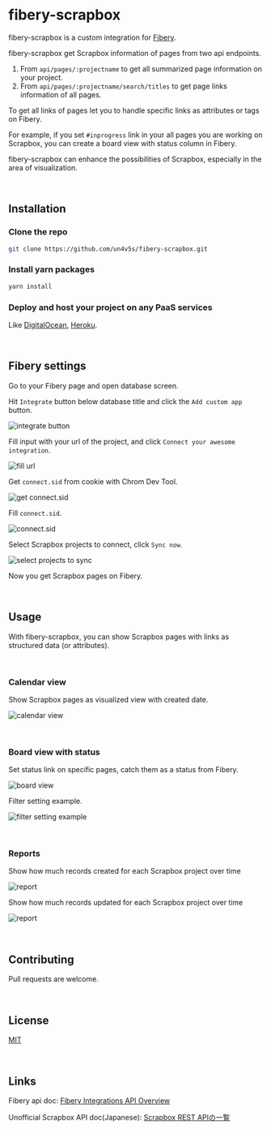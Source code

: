 # fibery-scrapbox

fibery-scrapbox is a custom integration for [Fibery](https://fibery.io).

fibery-scrapbox get Scrapbox information of pages from two api endpoints.

1. From `api/pages/:projectname` to get all summarized page information on your project.
2. From `api/pages/:projectname/search/titles` to get page links information of all pages.

To get all links of pages let you to handle specific links as attributes or tags on Fibery.

For example, if you set `#inprogress` link in your all pages you are working on Scrapbox, you can create a board view with status column in Fibery.

fibery-scrapbox can enhance the possibilities of Scrapbox, especially in the area of visualization.
  
<br>

## Installation
  
### Clone the repo

```bash
git clone https://github.com/un4v5s/fibery-scrapbox.git
```

### Install yarn packages

```bash
yarn install
```

### Deploy and host your project on any PaaS services

Like [DigitalOcean](https://www.digitalocean.com/), [Heroku](https://www.heroku.com/).

<br>

## Fibery settings

Go to your Fibery page and open database screen.

Hit `Integrate` button below database title and click the `Add custom app` button.

![integrate button](https://i.gyazo.com/365ae8867654ac0d443f7f840187c236.png])

Fill input with your url of the project, and click `Connect your awesome integration`.

![fill url](https://i.gyazo.com/f1d9c31ed6d99e3e282478030d5679da.png)

Get `connect.sid` from cookie with Chrom Dev Tool.

![get connect.sid](https://i.gyazo.com/6573c95864e549cfa6dc102e1b94291d.png)

Fill `connect.sid`.

![connect.sid](https://i.gyazo.com/8e6d31bb26d6eb77cf06324603aac431.png)

Select Scrapbox projects to connect, click `Sync now`.

![select projects to sync](https://i.gyazo.com/44936945ab309bbd29f19d0666112a9c.png)

Now you get Scrapbox pages on Fibery.

<br>

## Usage

With fibery-scrapbox, you can show Scrapbox pages with links as structured data (or attributes).

<br>

### Calendar view

Show Scrapbox pages as visualized view with created date.

![calendar view](https://i.gyazo.com/7d5f20ce5d748a7ea6d5495dd3fc8f60.png)

<br>

### Board view with status

Set status link on specific pages, catch them as a status from Fibery.

![board view](https://i.gyazo.com/b8f40b8ed97f70c83892b79d4118aff0.png)

Filter setting example.

![filter setting example](https://i.gyazo.com/f6c9f516c3240c39f323ae74e1a11602.png)

<br>

### Reports

Show how much records created for each Scrapbox project over time

![report](https://i.gyazo.com/6fa87f3926a8bb36af9ffe6053b2e38a.png)

Show how much records updated for each Scrapbox project over time

![report](https://i.gyazo.com/be1fc193333d7b6bd35c71ef87f137ba.png)

<br>

## Contributing

Pull requests are welcome.

<br>

## License

[MIT](https://choosealicense.com/licenses/mit/)

<br>

## Links

Fibery api doc: [Fibery Integrations API Overview](https://api.fibery.io/apps.html#post-api-v1-synchronizer-schema)

Unofficial Scrapbox API doc(Japanese): [Scrapbox REST APIの一覧](https://scrapbox.io/scrapboxlab/Scrapbox_REST_API%E3%81%AE%E4%B8%80%E8%A6%A7)